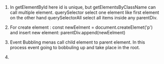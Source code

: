 1. In getElementById here id is unique, but getElementsByClassName can call multiple element. querySelector select one element like first element on the other hand querySelectorAll select all items inside any parentDiv.

2. For create element : const newEelment = document.createElemet('p') and insert new element: parentDiv.append(newEelment)
3. Event Bubbling menas call child element to parent element. In this process event going to bobbuling up and take place in the root.
4. 
